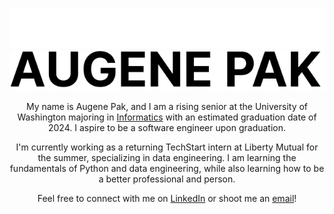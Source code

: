 <div align="center">

![Dark mode logo](img/darkmode.svg#gh-dark-mode-only)
![Light mode logo](img/lightmode.svg#gh-light-mode-only)

My name is Augene Pak, and I am a rising senior at the University of Washington majoring in [Informatics](https://ischool.uw.edu/programs/informatics) with an estimated graduation date of 2024. I aspire to be a software engineer upon graduation.

I'm currently working as a returning TechStart intern at Liberty Mutual for the summer, specializing in data engineering. I am learning the fundamentals of Python and data engineering, while also learning how to be a better professional and person.

Feel free to connect with me on [LinkedIn](https://www.linkedin.com/in/augenepak/) or shoot me an [email](mailto:augene.pak@gmail.com)!

</div>
